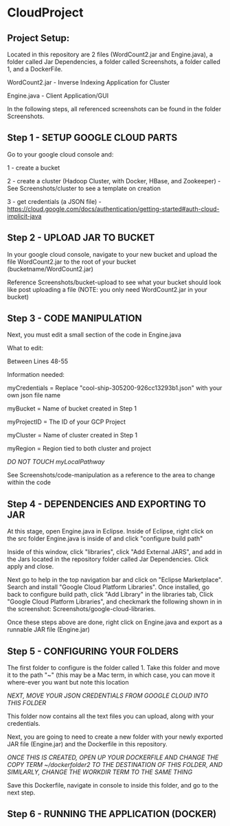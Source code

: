 # CloudProject

## Project Setup:
Located in this repository are 2 files (WordCount2.jar and Engine.java), a folder called Jar Dependencies, a folder called Screenshots, a folder called 1, and a DockerFile.

WordCount2.jar - Inverse Indexing Application for Cluster 

Engine.java - Client Application/GUI

In the following steps, all referenced screenshots can be found in the folder Screenshots.

## Step 1 - SETUP GOOGLE CLOUD PARTS
Go to your google cloud console and: 

1 - create a bucket

2 - create a cluster (Hadoop Cluster, with Docker, HBase, and Zookeeper) - See Screenshots/cluster to see a template on creation 

3 - get credentials (a JSON file) - https://cloud.google.com/docs/authentication/getting-started#auth-cloud-implicit-java 

## Step 2 - UPLOAD JAR TO BUCKET
In your google cloud console, navigate to your new bucket and upload the file WordCount2.jar to the root of your bucket (bucketname/WordCount2.jar)

Reference Screenshots/bucket-upload to see what your bucket should look like post uploading a file (NOTE: you only need WordCount2.jar in your bucket)

## Step 3 - CODE MANIPULATION
Next, you must edit a small section of the code in Engine.java

What to edit:

Between Lines 48-55

Information needed: 

myCredentials = Replace "cool-ship-305200-926cc13293b1.json" with your own json file name

myBucket = Name of bucket created in Step 1

myProjectID = The ID of your GCP Project

myCluster = Name of cluster created in Step 1

myRegion = Region tied to both cluster and project 

*DO NOT TOUCH myLocalPathway*

See Screenshots/code-manipulation as a reference to the area to change within the code

## Step 4 - DEPENDENCIES AND EXPORTING TO JAR
At this stage, open Engine.java in Eclipse. Inside of Eclipse, right click on the src folder Engine.java is inside of and click "configure build path"

Inside of this window, click "libraries", click "Add External JARS", and add in the Jars located in the repository folder called Jar Dependencies. Click apply and close.

Next go to help in the top navigation bar and click on "Eclipse Marketplace". Search and install "Google Cloud Platform Libraries". Once installed, go back to configure build path, click "Add Library" in the libraries tab, Click "Google Cloud Platform Libraries", and checkmark the following shown in in the screenshot: Screenshots/google-cloud-libraries.

Once these steps above are done, right click on Engine.java and export as a runnable JAR file (Engine.jar)

## Step 5 - CONFIGURING YOUR FOLDERS
The first folder to configure is the folder called 1. Take this folder and move it to the path "~" (this may be a Mac term, in which case, you can move it where-ever you want but note this location

*NEXT, MOVE YOUR JSON CREDENTIALS FROM GOOGLE CLOUD INTO THIS FOLDER*

This folder now contains all the text files you can upload, along with your credentials. 

Next, you are going to need to create a new folder with your newly exported JAR file (Engine.jar) and the Dockerfile in this repository.

*ONCE THIS IS CREATED, OPEN UP YOUR DOCKERFILE AND CHANGE THE COPY TERM ~/dockerfolder2 TO THE DESTINATION OF THIS FOLDER, AND SIMILARLY, CHANGE THE WORKDIR TERM TO THE SAME THING*

Save this Dockerfile, navigate in console to inside this folder, and go to the next step.

## Step 6 - RUNNING THE APPLICATION (DOCKER)
